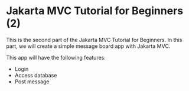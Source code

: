 # Jakarta MVC Tutorial for Beginners (2)

This is the second part of the Jakarta MVC Tutorial for Beginners.
In this part, we will create a simple message board app with Jakarta MVC.

This app will have the following features:

- Login
- Access database
- Post message

